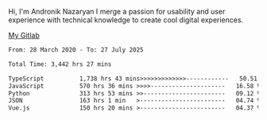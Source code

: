 Hi, I'm Andronik Nazaryan
I merge a passion for usability and user experience with technical knowledge to create cool digital experiences.

[My Gitlab](https://gitlab.com/anridev24)

<!--START_SECTION:waka-->

```txt
From: 28 March 2020 - To: 27 July 2025

Total Time: 3,442 hrs 27 mins

TypeScript          1,738 hrs 43 mins>>>>>>>>>>>>>------------   50.51 %
JavaScript          570 hrs 36 mins >>>>---------------------   16.58 %
Python              313 hrs 53 mins >>-----------------------   09.12 %
JSON                163 hrs 1 min   >------------------------   04.74 %
Vue.js              150 hrs 20 mins >------------------------   04.37 %
```

<!--END_SECTION:waka-->
